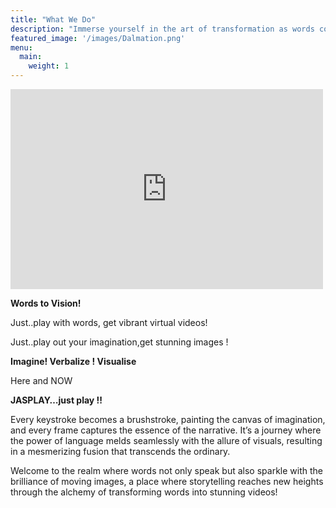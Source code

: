 ```yaml
---
title: "What We Do"
description: "Immerse yourself in the art of transformation as words come to life, evolving from mere text into captivating visuals that tell compelling stories. With the magic touch of creativity and technology, the process unfolds like a symphony, where letters dance and sentences unfurl, gradually giving birth to stunning videos that enchant, educate, and entertain"
featured_image: '/images/Dalmation.png'
menu:
  main:
    weight: 1
---
```




<iframe width="500" height="320" src="https://www.youtube.com/embed/nUGVuRiPQRY?version=3&loop=1&playlist=nUGVuRiPQRY" title="YouTube video player" 
frameborder="0" allow="accelerometer; autoplay; clipboard-write; encrypted-media; gyroscope; picture-in-picture; web-share" allowfullscreen></iframe>


**Words to Vision!**

Just..play with words, get vibrant virtual videos!

Just..play out your imagination,get stunning images !

**Imagine! Verbalize ! Visualise**

Here and NOW

**JASPLAY…just play !!**

Every keystroke becomes a brushstroke, painting the canvas of imagination, and every frame captures the essence of the narrative. It’s a journey where the power of language melds seamlessly with the allure of visuals, resulting in a mesmerizing fusion that transcends the ordinary.

Welcome to the realm where words not only speak but also sparkle with the brilliance of moving images, a place where storytelling reaches new heights through the alchemy of transforming words into stunning videos!



